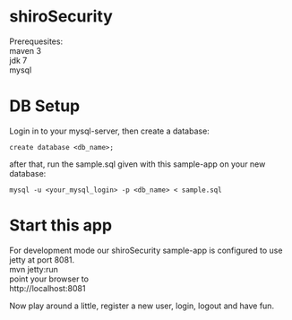 shiroSecurity
=============

Prerequesites:  
maven 3  
jdk 7  
mysql 

DB Setup
========

Login in to your mysql-server, then create a database:

    create database <db_name>;
    
after that, run the sample.sql given with this sample-app on your new database:

    mysql -u <your_mysql_login> -p <db_name> < sample.sql
    
Start this app
==============

For development mode our shiroSecurity sample-app is configured to use jetty at port 8081.  
mvn jetty:run  
point your browser to  
http://localhost:8081  

Now play around a little, register a new user, login, logout and have fun.

